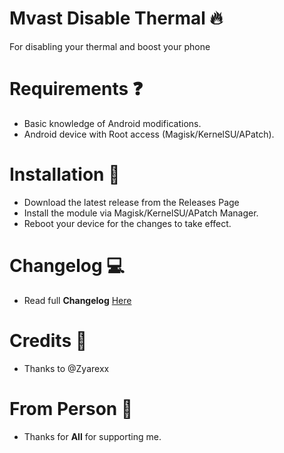 # Mvast Disable Thermal 🔥
For disabling your thermal and boost your phone
# Requirements ❓
- Basic knowledge of Android modifications.
- Android device with Root access (Magisk/KernelSU/APatch).
# Installation 🤔
- Download the latest release from the Releases Page
- Install the module via Magisk/KernelSU/APatch Manager.
- Reboot your device for the changes to take effect.
# Changelog 💻
- Read full **Changelog** [Here](https://github.com/PersonPemula/Mvast-Disable-Thermal/blob/9c3e17ef1d5c994dd1144205f3e9ca4b41f868ec/changelog.md)
# Credits 📌
- Thanks to @Zyarexx
# From Person 👤
- Thanks for **All** for supporting me.
